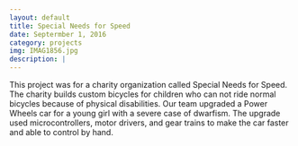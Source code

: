 ```yaml
---
layout: default 
title: Special Needs for Speed 
date: Septermber 1, 2016
category: projects
img: IMAG1856.jpg
description: |
---
```

This project was for a charity organization called Special Needs for Speed. The charity builds custom bicycles for children who can not ride normal bicycles because of physical disabilities. Our team upgraded a Power Wheels car for a young girl with a severe case of dwarfism. The upgrade used microcontrollers, motor drivers, and gear trains to make the car faster and able to control by hand.
